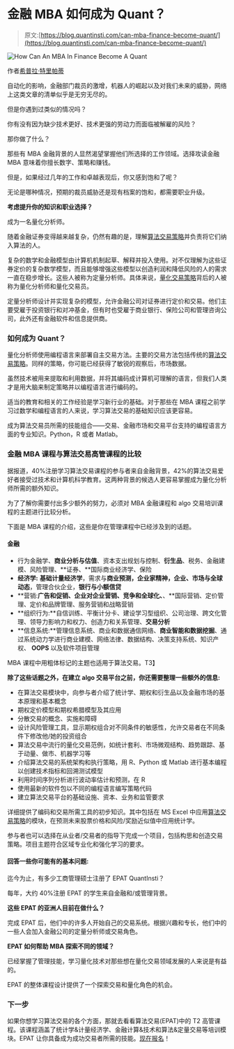 # 金融 MBA 如何成为 Quant？

> 原文:[https://blog.quantinsti.com/can-mba-finance-become-quant/](https://blog.quantinsti.com/can-mba-finance-become-quant/)

![How Can An MBA In Finance Become A Quant](../Images/f1b8e9f9b2ecb96f518df8625a22d673.png)

作者[希普拉·特里帕蒂](https://www.linkedin.com/in/shipra-tripathi-5bb84520/)

自动化的影响，金融部门裁员的激增，机器人的崛起以及对我们未来的威胁，网络上这类文章的清单似乎是无穷无尽的。

但是你遇到过类似的情况吗？

你有没有因为缺少技术更好、技术更强的劳动力而面临被解雇的风险？

那你做了什么？

那些有 MBA 金融背景的人显然渴望掌握他们所选择的工作领域。选择攻读金融 MBA 意味着你擅长数字、策略和赚钱。

但是，如果经过几年的工作和卓越表现后，你又感到饱和了呢？

无论是哪种情况，预期的裁员威胁还是现有档案的饱和，都需要职业升级。

**考虑提升你的知识和职业选择？**

成为一名量化分析师。

随着金融证券变得越来越复杂，仍然有趣的是，理解[算法交易策略](/algorithmic-trading-strategies/)并负责将它们纳入算法的人。

复杂的数学和金融模型由计算机机制起草、解释并投入使用。对不仅理解为这些证券定价的复杂数学模型，而且能够增强这些模型以创造利润和降低风险的人的需求一直在稳步增长。这些人被称为定量分析师。具体来说，[量化交易策略](https://quantra.quantinsti.com/course/quantitative-trading-strategies-models)背后的人被称为量化分析师和量化交易员。

定量分析师设计并实现复杂的模型，允许金融公司对证券进行定价和交易。他们主要受雇于投资银行和对冲基金，但有时也受雇于商业银行、保险公司和管理咨询公司，此外还有金融软件和信息提供商。

### **如何成为 Quant？**

量化分析师使用编程语言来部署自主交易方法。主要的交易方法包括传统的[算法交易策略](/algorithmic-trading-strategies/)。同样的策略，你可能已经获得了敏锐的观察后，市场数据。

虽然技术被用来提取和利用数据，并将其编码成计算机可理解的语言，但我们人类才是用大脑来制定策略并以编程语言进行编码的。

适当的教育和相关的工作经验是学习新行业的基础。对于那些在 MBA 课程之前学习过数学和编程语言的人来说，学习算法交易的基础知识应该更容易。

成为算法交易员所需的技能组合——交易、金融市场和交易平台支持的编程语言方面的专业知识。Python，R 或者 Matlab。

### **金融 MBA 课程与算法交易高管课程的比较**

据报道，40%注册学习算法交易课程的参与者来自金融背景，42%的算法交易爱好者接受过技术和计算机科学教育。这两种背景的候选人更容易掌握成为量化分析师所需的额外知识。

为了了解你需要付出多少额外的努力，必须对 MBA 金融课程和 algo 交易培训课程的主题进行比较分析。

下面是 MBA 课程的介绍，这些是你在管理课程中已经涉及到的话题。

#### **金融**

*   行为金融学、**商业分析与估值**、资本支出规划与控制、**衍生品**、税务、金融建模、风险管理、**证券、**国际商业经济学、保险
*   **经济学:** **基础计量经济学**，需求与**商业预测，**企业家精神**，企业、市场与全球动态**，管理合伙企业，**银行与小额信贷**
*   **营销:**广告和促销、企业对企业营销、竞争和全球化、**、**国际营销、定价管理、定价和品牌管理、服务营销和战略营销
*   **组织行为:**自信训练、平衡计分卡、建设学习型组织、公司治理、跨文化管理、领导力影响力和权力、创造力和关系管理、**交易分析**
*   **信息系统:**管理信息系统、商业和数据通信网络、**商业智能和数据挖掘**、通过系统动力学进行商业建模、网络法律、数据结构、决策支持系统、知识产权、 **OOPS** 以及软件项目管理

MBA 课程中用粗体标记的主题也适用于算法交易。T3】

**除了这些话题之外，在建立 algo 交易平台之前，你还需要整理一些额外的信息:**

*   在算法交易模块中，向参与者介绍了统计学、期权和衍生品以及金融市场的基本原理和基本概念
*   期权定价模型和期权希腊模型及其应用
*   分散交易的概念、实施和障碍
*   设计风险管理工具，显示期权组合对不同条件的敏感性，允许交易者在不同条件下修改他/她的投资组合
*   算法交易中流行的量化交易范例，如统计套利、市场微观结构、趋势跟踪、基于动量、做市、机器学习等
*   介绍算法交易的系统架构和执行策略，用 R、Python 或 Matlab 进行基本编程以创建技术指标和回溯测试模型
*   利用时间序列分析进行波动率估计和预测，在 R
*   使用最新的软件包以不同的编程语言编写策略代码
*   建立算法交易平台的基础设施、资本、业务和监管要求

详细提供了编码和交易所需工具的初步知识。其中包括在 MS Excel 中应用[算法交易策略](/algorithmic-trading-strategies/)的模块，在预测未来股票价格和风险/奖励近似值中应用统计学。

参与者也可以选择在从业者/交易者的指导下完成一个项目，包括构思和创造交易策略。项目主题符合区域专业化和强化学习的要求。

#### **回答一些你可能有的基本问题:**

迄今为止，有多少工商管理硕士注册了 EPAT QuantInsti？

每年，大约 40%注册 EPAT 的学生来自金融和/或管理背景。

**这些 EPAT 的亚洲人目前在做什么？**

完成 EPAT 后，他们中的许多人开始自己的交易系统。根据兴趣和专长，他们中的一些人会加入金融公司的定量分析师或交易角色。

**EPAT 如何帮助 MBA 探索不同的领域？**

已经掌握了管理技能，学习量化技术对那些想在量化交易领域发展的人来说是有益的。

EPAT 的整体课程设计提供了一个探索交易和量化角色的机会。

### **下一步**

如果你想学习算法交易的各个方面，那就去看看算法交易(EPAT)中的 T2 高管课程。该课程涵盖了统计学&计量经济学、金融计算&技术和算法&定量交易等培训模块。EPAT 让你具备成为成功交易者所需的技能。[现在报名](https://www.quantinsti.com/epat/)！